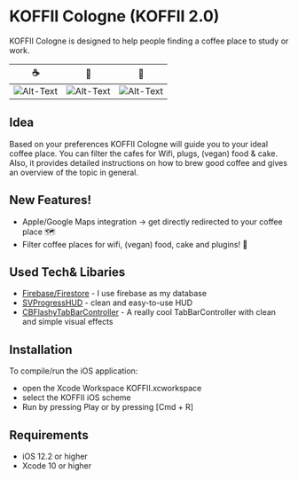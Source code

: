 # KOFFII Cologne (KOFFII 2.0)

KOFFII Cologne is designed to help people finding a coffee place to study or work.

☕️ | 🗿| 🌋
:-------------------------:|:-------------------------:|:-------------------------:
![Alt-Text](https://is1-ssl.mzstatic.com/image/thumb/Purple113/v4/ab/94/66/ab9466c2-6968-b7d0-4972-14d29abcc9b0/pr_source.png/0x0ss-P3.jpg) | ![Alt-Text](https://is1-ssl.mzstatic.com/image/thumb/Purple123/v4/4f/7c/b8/4f7cb8ad-ea86-100e-a07f-8f8deb9be673/pr_source.png/0x0ss-P3.jpg) | ![Alt-Text](https://is1-ssl.mzstatic.com/image/thumb/Purple113/v4/18/ff/fa/18fffa94-07f6-ae00-7e68-0eaa850a9edd/pr_source.png/0x0ss-P3.jpg)

## Idea

Based on your preferences KOFFII Cologne will guide you to your ideal coffee place. 
You can filter the cafes for Wifi, plugs, (vegan) food & cake. 
Also, it provides detailed instructions on how to brew good coffee and gives an overview of the topic in general.

## New Features!

  - Apple/Google Maps integration -> get directly redirected to your coffee place 🗺
  - Filter coffee places for wifi, (vegan) food, cake and plugins! 🔌

## Used Tech& Libaries

* [Firebase/Firestore] - I use firebase as my database
* [SVProgressHUD] - clean and easy-to-use HUD
* [CBFlashyTabBarController] - A really cool TabBarController with clean and simple visual effects

## Installation

To compile/run the iOS application:
* open the Xcode Workspace KOFFII.xcworkspace
* select the KOFFII iOS scheme
* Run by pressing Play or by pressing [Cmd + R]

## Requirements
* iOS 12.2 or higher
* Xcode 10 or higher


[//]: # 
   [CBFlashyTabBarController]: <https://github.com/Cuberto/flashy-tabbar>
   [SVProgressHUD]: <https://github.com/SVProgressHUD/SVProgressHUD>
   [Firebase/Firestore]: <https://firebase.google.com>
